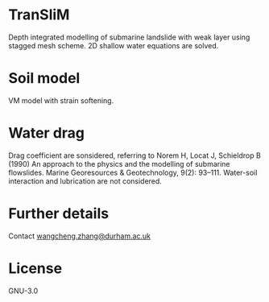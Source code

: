 # TranSliM
Depth integrated modelling of submarine landslide with weak layer using stagged mesh scheme.
2D shallow water equations are solved.
# Soil model
VM model with strain softening.
# Water drag
Drag coefficient are sonsidered, referring to Norem H, Locat J, Schieldrop B (1990) An approach to the physics and the modelling of submarine flowslides. Marine Georesources & Geotechnology, 9(2): 93–111.
Water-soil interaction and lubrication are not considered.
# Further details
Contact wangcheng.zhang@durham.ac.uk
# License
GNU-3.0
